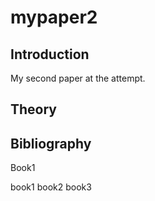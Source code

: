 # mypaper2


## Introduction 
My second paper at the attempt. 

## Theory 


## Bibliography 


Book1

book1
book2 
book3 

